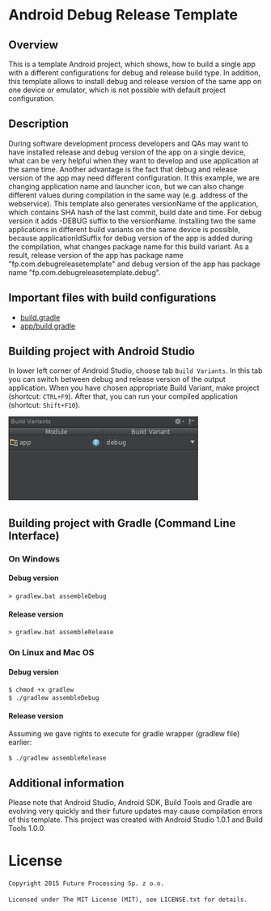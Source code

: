 Android Debug Release Template
===============================

## Overview

This is a template Android project, which shows, how to build a single app with a different configurations for debug and release build type.
In addition, this template allows to install debug and release version of the same app on one device or emulator, which is not possible with default project configuration.

## Description

During software development process developers and QAs may want to have installed release and debug version of the app on a single device,
what can be very helpful when they want to develop and use application at the same time.
Another advantage is the fact that debug and release version of the app may need different configuration.
It this example, we are changing application name and launcher icon,
but we can also change different values during compilation in the same way (e.g. address of the webservice).
This template also generates versionName of the application, which contains SHA hash of the last commit, build date and time.
For debug version it adds -DEBUG suffix to the versionName. Installing two the same applications in different build variants on the same device is possible,
because applicationIdSuffix for debug version of the app is added during the compilation, what changes package name for this build variant.
As a result, release version of the app has package name "fp.com.debugreleasetemplate" and debug version of the app has package name "fp.com.debugreleasetemplate.debug".

## Important files with build configurations

- [build.gradle](https://github.com/FutureProcessing/android-debug-release-template/blob/master/build.gradle)
- [app/build.gradle](https://github.com/FutureProcessing/android-debug-release-template/blob/master/app/build.gradle)

## Building project with Android Studio

In lower left corner of Android Studio, choose tab `Build Variants`. In this tab you can switch between debug and release version of the output application.
When you have chosen appropriate Build Variant, make project (shortcut: `CTRL+F9`). After that, you can run your compiled application (shortcut: `Shift+F10`).

![Screenshot](build_variants_screen.png "Screenshot")

## Building project with Gradle (Command Line Interface)

### On Windows

#### Debug version

```
> gradlew.bat assembleDebug
```

#### Release version

```
> gradlew.bat assembleRelease
```

### On Linux and Mac OS

#### Debug version

```
$ chmod +x gradlew
$ ./gradlew assembleDebug
```

#### Release version

Assuming we gave rights to execute for gradle wrapper (gradlew file) earlier:

```
$ ./gradlew assembleRelease
```

## Additional information

Please note that Android Studio, Android SDK, Build Tools and Gradle are evolving very quickly and their future updates may cause compilation errors of this template.
This project was created with Android Studio 1.0.1 and Build Tools 1.0.0.

License
=======

    Copyright 2015 Future Processing Sp. z o.o.

    Licensed under The MIT License (MIT), see LICENSE.txt for details.
